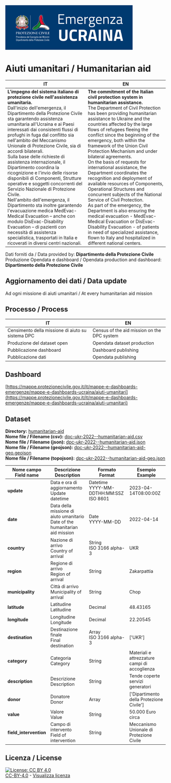 <img src="../assets/images/dpcUKR2022.png" alt="DPC Emergenza Ucraina 2022" data-canonical-src="../assets/images/dpcUKR2022.png" width="400" />

# Aiuti umanitari / Humanitarian aid

| IT|EN|
|-|-|
|**L'impegno del sistema italiano di protezione civile nell'assistenza umanitaria.**<br>Dall'inizio dell'emergenza, il Dipartimento della Protezione Civile sta garantendo assistenza umanitaria all'Ucraina e ai Paesi interessati dai consistenti flussi di profughi in fuga dal conflitto sia nell'ambito del Meccanismo Unionale di Protezione Civile, sia di accordi bilaterali.<br>Sulla base delle richieste di assistenza internazionale, il Dipartimento coordina la ricognizione e l'invio delle risorse disponibili di Componenti, Strutture operative e soggetti concorrenti del Servizio Nazionale di Protezione Civile.<br>Nell'ambito dell'emergenza, il Dipartimento sta inoltre garantendo l'evacuazione medica MedEvac-Medical Evacuation – anche con modulo DisEvac-Disability Evacuation – di pazienti con necessità di assistenza specialistica, trasportati in Italia e ricoverati in diversi centri nazionali.|**The commitment of the Italian civil protection system in humanitarian assistance.**<br>The Department of Civil Protection has been providing humanitarian assistance to Ukraine and the countries affected by the large flows of refugees fleeing the conflict since the beginning of the emergency, both within the framework of the Union Civil Protection Mechanism and under bilateral agreements.<br>On the basis of requests for international assistance, the Department coordinates the recognition and deployment of available resources of Components, Operational Structures and concurrent subjects of the National Service of Civil Protection.<br>As part of the emergency, the Department is also ensuring the medical evacuation - MedEvac-Medical Evacuation or DisEvac-Disability Evacuation - of patients in need of specialized assistance, flown to Italy and hospitalized in different national centers.|

Dati forniti da / Data provided by: **Dipartimento della Protezione Civile**<br>
Produzione Opendata e dashboard / Opendata production and dashboard: **Dipartimento della Protezione Civile**

## Aggiornamento dei dati / Data update

Ad ogni missione di aiuti umanitari / At every humanitarian aid mission

## Processo / Process

| IT|EN|
|-|-|
|Censimento della missione di aiuto su sistema DPC|Census of the aid mission on the DPC system|
|Produzione del dataset open|Opendata dataset production|
|Pubblicazione dashboard|Dashboard publishing|
|Pubblicazione dati|Opendata publishing|

## Dashboard

[https://mappe.protezionecivile.gov.it/it/mappe-e-dashboards-emergenze/mappe-e-dashboards-ucraina/aiuti-umanitari](https://mappe.protezionecivile.gov.it/it/mappe-e-dashboards-emergenze/mappe-e-dashboards-ucraina/aiuti-umanitari)

## Dataset

**Directory:**  [humanitarian-aid](../data/humanitarian-aid/)<br>
**Nome file / Filename (csv):** [dpc-ukr-2022--humanitarian-aid.csv](../data/humanitarian-aid/dpc-ukr-2022--humanitarian-aid.csv)<br>
**Nome file / Filename (json):** [dpc-ukr-2022--humanitarian-aid.json](../data/humanitarian-aid/dpc-ukr-2022--humanitarian-aid.json)<br>
**Nome file / Filename (geojson):** [dpc-ukr-2022--humanitarian-aid-geo.geojson](../data/humanitarian-aid/dpc-ukr-2022--humanitarian-aid-geo.geojson)<br>
**Nome file / Filename (topojson):** [dpc-ukr-2022--humanitarian-aid-geo.json](../data/humanitarian-aid/dpc-ukr-2022--humanitarian-aid-geo.json)<br>

|Nome campo<br>Field name|Descrizione<br>Description|Formato<br>Format|Esempio<br>Example|
|-|-|-|-|
| **update**|Data e ora di aggiornamento<br>Update datetime|Datetime<br>YYYY-MM-DDTHH:MM:SSZ<br>ISO 8601|2023-04-14T08:00:00Z|
| **date**|Data della missione di aiuto umanitario<br>Date of the humanitarian aid mission|Date<br>YYYY-MM-DD|2022-04-14|
| **country**|Nazione di arrivo<br>Country of arrival|String<br>ISO 3166 alpha-3|UKR|
| **region**|Regione di arrivo<br>Region of arrival|String|Zakarpattia|
| **municipality**|Città di arrivo<br>Municipality of arrival|String|Chop|
|**latitude**|Latitudine<br>Latitudine|Decimal|48.43165|
|**longitude**|Longitudine<br>Longitude|Decimal|22.20545|
| **destination**|Destinazione finale<br>Final destination|Array<br>ISO 3166 alpha-3|['UKR']|
| **category**|Categoria<br>Category|String|Materiali e attrezzature campi di accoglienza|
| **description**|Descrizione<br>Description|String|Tende coperte servizi generatori|
| **donor**|Donatore<br>Donor|Array|['Dipartimento della Protezione Civile']|
| **value**|Valore<br>Value|String|50.000 Euro circa|
| **field_intervention**|Campo di intervento<br>Field of intervention|String|Meccanismo Unionale di Protezione Civile|

## Licenza / License

[![License: CC BY 4.0](https://img.shields.io/badge/License-CC_BY_4.0-lightgrey.svg)](https://creativecommons.org/licenses/by/4.0/)<br>
[CC-BY-4.0](https://creativecommons.org/licenses/by/4.0/deed.it) - [Visualizza licenza](https://github.com/pcm-dpc/UKR-2022/blob/master/LICENSE)